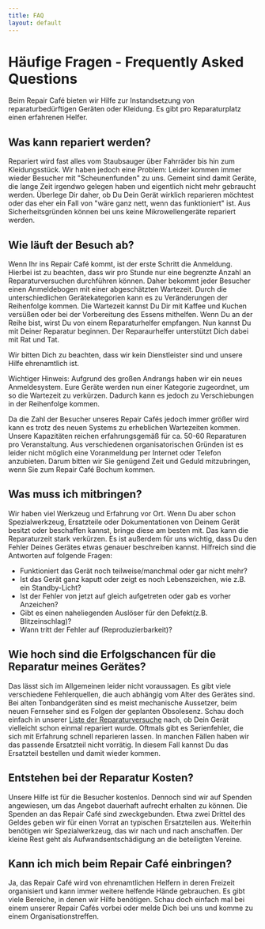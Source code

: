 ```yaml
---
title: FAQ
layout: default
---
```

Häufige Fragen - Frequently Asked Questions
==========

Beim Repair Café bieten wir Hilfe zur Instandsetzung von reparaturbedürftigen Geräten oder Kleidung. Es gibt pro Reparaturplatz einen erfahrenen Helfer.

Was kann repariert werden?
--------------------------
Repariert wird fast alles vom Staubsauger über Fahrräder bis hin zum Kleidungsstück.
Wir haben jedoch eine Problem:
Leider kommen immer wieder Besucher mit "Scheunenfunden" zu uns. Gemeint sind damit Geräte, die lange Zeit irgendwo gelegen haben und eigentlich nicht mehr gebraucht werden.
Überlege Dir daher, ob Du Dein Gerät wirklich reparieren möchtest oder das eher ein Fall von "wäre ganz nett, wenn das funktioniert" ist.
Aus Sicherheitsgründen können bei uns keine Mikrowellengeräte repariert werden.

Wie läuft der Besuch ab?
------------------------
Wenn Ihr ins Repair Café kommt, ist der erste Schritt die Anmeldung. Hierbei ist zu beachten, dass wir pro Stunde nur eine begrenzte Anzahl an Reparaturversuchen durchführen können. Daher bekommt jeder Besucher einen Anmeldebogen mit einer abgeschätzten Wartezeit. Durch die unterschiedlichen Gerätekategorien kann es zu Veränderungen der Reihenfolge kommen. Die Wartezeit kannst Du Dir mit Kaffee und Kuchen versüßen oder bei der Vorbereitung des Essens mithelfen. Wenn Du an der Reihe bist, wirst Du von einem Reparaturhelfer empfangen. Nun kannst Du mit Deiner Reparatur beginnen. Der Reparaurhelfer unterstützt Dich dabei mit Rat und Tat.

Wir bitten Dich zu beachten, dass wir kein Dienstleister sind und unsere Hilfe ehrenamtlich ist.

Wichtiger Hinweis:
Aufgrund des großen Andrangs haben wir ein neues Anmeldesystem. Eure Geräte werden nun einer Kategorie zugeordnet,
um so die Wartezeit zu verkürzen. Dadurch kann es jedoch zu Verschiebungen in der Reihenfolge kommen.

Da die Zahl der Besucher unseres Repair Cafés jedoch immer größer wird kann es trotz des neuen Systems zu erheblichen
Wartezeiten kommen. Unsere Kapazitäten reichen erfahrungsgemäß für ca. 50-60 Reparaturen pro Veranstaltung. Aus 
verschiedenen organisatorischen Gründen ist es leider nicht möglich eine Voranmeldung per Internet oder Telefon 
anzubieten. Darum bitten wir Sie genügend Zeit und Geduld mitzubringen, wenn Sie zum Repair Café Bochum kommen. 

Was muss ich mitbringen?
------------------------
Wir haben viel Werkzeug und Erfahrung vor Ort. Wenn Du aber schon Spezialwerkzeug, Ersatzteile oder Dokumentationen von Deinem Gerät besitzt oder beschaffen kannst, bringe diese am besten mit. Das kann die Reparaturzeit stark verkürzen.
Es ist außerdem für uns wichtig, dass Du den Fehler Deines Gerätes etwas genauer beschreiben kannst. 
Hilfreich sind die Antworten auf folgende Fragen:
 
 * Funktioniert das Gerät noch teilweise/manchmal oder gar nicht mehr?
 * Ist das Gerät ganz kaputt oder zeigt es noch Lebenszeichen, wie z.B. ein Standby-Licht?
 * Ist der Fehler von jetzt auf gleich aufgetreten oder gab es vorher Anzeichen?
 * Gibt es einen naheliegenden Auslöser für den Defekt(z.B. Blitzeinschlag)?
 * Wann tritt der Fehler auf (Reproduzierbarkeit)?

Wie hoch sind die Erfolgschancen für die Reparatur meines Gerätes?
------------------------------------------------------------------
Das lässt sich im Allgemeinen leider nicht voraussagen. Es gibt viele verschiedene Fehlerquellen, die auch abhängig vom Alter des Gerätes sind. Bei alten Tonbandgeräten sind es meist mechanische Aussetzer, beim neuen Fernseher sind es Folgen der geplanten  Obsolesenz. Schau doch einfach in unserer <a href='http://repaircafe-bochum.de/reparaturen.html'>Liste der Reparaturversuche</a> nach, ob Dein Gerät vielleicht schon einmal repariert wurde. Oftmals gibt es Serienfehler, die sich mit Erfahrung schnell reparieren lassen. 
In manchen Fällen haben wir das passende Ersatzteil nicht vorrätig. In diesem Fall kannst Du das Ersatzteil bestellen und damit wieder kommen.

Entstehen bei der Reparatur Kosten?
----------------------------------
Unsere Hilfe ist für die Besucher kostenlos. Dennoch sind wir auf Spenden angewiesen, um das Angebot dauerhaft aufrecht erhalten zu können.
Die Spenden an das Repair Café sind zweckgebunden. Etwa zwei Drittel des Geldes geben wir für einen Vorrat an typischen Ersatzteilen aus. Weiterhin benötigen wir Spezialwerkzeug, das wir nach und nach anschaffen. Der kleine Rest geht als Aufwandsentschädigung an die beteiligten Vereine.  

Kann ich mich beim Repair Café einbringen?
------------------------------------------
Ja, das Repair Café wird von ehrenamtlichen Helfern in deren Freizeit organisiert und kann immer weitere helfende Hände gebrauchen.
Es gibt viele Bereiche, in denen wir Hilfe benötigen. Schau doch einfach mal bei einem unserer Repair Cafés vorbei oder melde Dich bei uns und komme zu einem Organisationstreffen.



